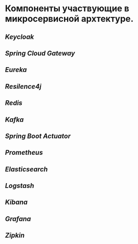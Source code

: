 # Компоненты участвующие в микросервисной архтектуре.

## ___Keycloak___
## ___Spring Cloud Gateway___
## ___Eureka___
## ___Resilence4j___
## ___Redis___
## ___Kafka___
## ___Spring Boot Actuator___
## ___Prometheus___
## ___Elasticsearch___
## ___Logstash___
## ___Kibana___
## ___Grafana___
## ___Zipkin___
